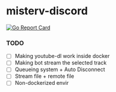 # misterv-discord

[![Go Report Card](https://goreportcard.com/badge/github.com/Cheunn-Panaa/misterv-discord)](https://goreportcard.com/report/github.com/Cheunn-Panaa/misterv-discord)


### TODO

- [ ] Making youtube-dl work inside docker
- [ ] Making bot stream the selected track
- [ ] Queueing system + Auto Disconnect
- [ ] Stream file + remote file
- [ ] Non-dockerized envir
